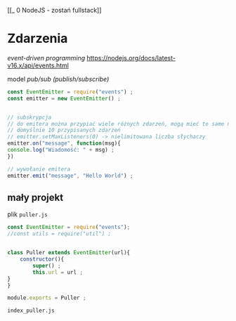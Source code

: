 [[_ 0 NodeJS - zostań fullstack]]



# Zdarzenia
*event-driven programming*
https://nodejs.org/docs/latest-v16.x/api/events.html

model *pub/sub (publish/subscribe)*

```js
const EventEmitter = require("events") ;
const emitter = new EventEmitter() ;


// subskrypcja
// do emitera można przypiać wiele różnych zdarzeń, mogą mieć te same nazwy
// domyślnie 10 przypisanych zdarzeń
// emitter.setMaxListeners(0) -> nielimitowana liczba słychaczy
emitter.on("message", function(msg){
console.log("Wiadomość: " + msg) ;
})

// wywołanie emitera
emitter.emit("message", "Hello World") ;
```


## mały projekt
plik `puller.js`
```js
const EventEmitter = require("events");
//const utils = require("util") ;


class Puller extends EventEmitter(url){
	constructor(){
		super() ;
		this.url = url ;
}
}

module.exports = Puller ;
```

`index_puller.js`
```js

```



